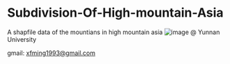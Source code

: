 # Subdivision-Of-High-mountain-Asia
A shapfile data of the mountians in high mountain asia
![image](https://github.com/1923xfmingynu/Subdivision-Of-High-mountain-Asia/blob/main/MAP.png)
@ Yunnan University

gmail: xfming1993@gmail.com
